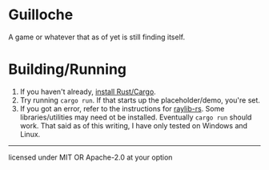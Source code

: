 # Guilloche

A game or whatever that as of yet is still finding itself.

# Building/Running

1. If you haven't already, [install Rust/Cargo](https://rustup.rs/).
2. Try running `cargo run`. If that starts up the placeholder/demo, you're set.
3. If you got an error, refer to the instructions for [raylib-rs](https://github.com/deltaphc/raylib-rs#installation). Some libraries/utilities may need ot be installed. Eventually `cargo run` should work. That said as of this writing, I have only tested on Windows and Linux.
____

licensed under MIT OR Apache-2.0 at your option
